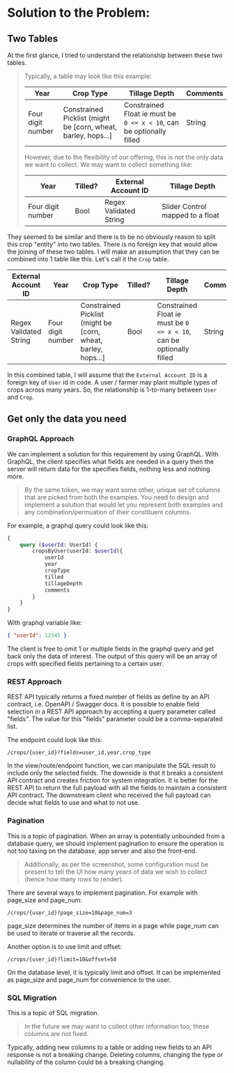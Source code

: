 # Solution to the Problem:

## Two Tables

At the first glance, I tried to understand the relationship between these two tables.

> Typically, a table may look like this example:
>
> | Year              | Crop Type                                                     | Tillage Depth                                                        | Comments |
> | ----------------- | ------------------------------------------------------------- | -------------------------------------------------------------------- | -------- |
> | Four digit number | Constrained Picklist (might be [corn, wheat, barley, hops...] | Constrained Float ie must be `0 <= x < 10`, can be optionally filled | String   |
>
> However, due to the flexibility of our offering, this is not the only data we want to collect. We may want to collect something like:
>
> | Year              | Tilled? | External Account ID    | Tillage Depth                    |
> | ----------------- | ------- | ---------------------- | -------------------------------- |
> | Four digit number | Bool    | Regex Validated String | Slider Control mapped to a float |

They seemed to be similar and there is to be no obviously reason to split this crop "entity" into two tables.
There is no foreign key that would allow the joining of these two tables.
I will make an assumption that they can be combined into 1 table like this. Let's call it the `Crop` table.

| External Account ID    | Year              | Crop Type                                                     | Tilled? | Tillage Depth                                                        | Comments |
| ---------------------- | ----------------- | ------------------------------------------------------------- | ------- | -------------------------------------------------------------------- | -------- |
| Regex Validated String | Four digit number | Constrained Picklist (might be [corn, wheat, barley, hops...] | Bool    | Constrained Float ie must be `0 <= x < 10`, can be optionally filled | String   |

In this combined table, I will assume that the `External Account ID` is a foreign key of `User` id in code.
A user / farmer may plant multiple types of crops across many years. So, the relationship is 1-to-many between `User` and `Crop`.

## Get only the data you need

### GraphQL Approach

We can implement a solution for this requirement by using GraphQL. With GraphQL, the client specifies what fields are needed in a query then the server will return data for the specifies fields, nothing less and nothing more.

> By the same token, we may want some other, unique set of columns that are picked from both the examples. You need to design and implement a solution that would let you represent both examples and any combination/permuation of their constituent columns.

For example, a graphql query could look like this:

```graphql
{
    query ($userId: UserId) {
        cropsByUser(userId: $userId){
            userId
            year
            cropType
            tilled
            tillageDepth
            comments
        }
    }
}
```

With graphql variable like:

```json
{ "userId": 12345 }
```

The client is free to omit 1 or multiple fields in the graphql query and get back only the data of interest.
The output of this query will be an array of crops with specified fields pertaining to a certain user.

### REST Approach

REST API typically returns a fixed number of fields as define by an API contract, i.e. OpenAPI / Swagger docs.
It is possible to enable field selection in a REST API approach by accepting a query parameter called "fields".
The value for this "fields" parameter could be a comma-separated list.

The endpoint could look like this:

```
/crops/{user_id}?fields=user_id,year,crop_type
```

In the view/route/endpoint function, we can manipulate the SQL result to include only the selected fields.
The downside is that it breaks a consistent API contract and creates friction for system integration.
It is better for the REST API to return the full payload with all the fields to maintain a consistent API contract.
The downstream client who received the full payload can decide what fields to use and what to not use.

### Pagination

This is a topic of pagination. When an array is potentially unbounded from a database query, we should implement pagination to ensure the operation is not too taxing on the database, app server and also the front-end.

> Additionally, as per the screenshot, some configuration must be present to tell the UI how many years of data we wish to collect (hence how many rows to render).

There are several ways to implement pagination. For example with page_size and page_num:

```
/crops/{user_id}?page_size=10&page_num=3
```

page_size determines the number of items in a page while page_num can be used to iterate or traverse all the records.

Another option is to use limit and offset:

```
/crops/{user_id}?limit=10&offset=50
```

On the database level, it is typically limit and offset. It can be implemented as page_size and page_num for convenience to the user.

### SQL Migration

This is a topic of SQL migration.

> In the future we may want to collect other information too; these columns are not fixed.

Typically, adding new columns to a table or adding new fields to an API response is not a breaking change. Deleting columns, changing the type or nullability of the column could be a breaking changing.
